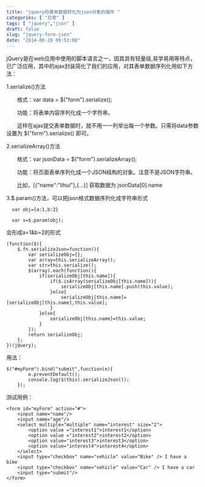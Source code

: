 ```yaml
---
title: "jquery将表单数据转化为json对象的插件 "
categories: [ "日常" ]
tags: [ "jquery","json" ]
draft: false
slug: "jquery-form-json"
date: "2014-08-28 09:53:00"
---
```


jQuery是在web应用中使用的脚本语言之一，因其具有轻量级,易学易用等特点，已广泛应用，其中的ajax封装简化了我们的应用，对其表单数据序列化用如下方法：

1.serialize()方法

　　格式：var data = $("form").serialize();

　　功能：将表单内容序列化成一个字符串。

　　这样在ajax提交表单数据时，就不用一一列举出每一个参数。只需将data参数设置为 $("form").serialize() 即可。


<!--more-->


2.serializeArray()方法

　　格式：var jsonData = $("form").serializeArray();

　　功能：将页面表单序列化成一个JSON结构的对象。注意不是JSON字符串。

　　比如，[{"name":"lihui"},{...}] 获取数据为 jsonData[0].name

3.$.param()方法，可以把json格式数据序列化成字符串形式

      var obj={a:1,b:2}

      var s=$.param(obj);

   会形成a=1&b=2的形式

    (function($){
        $.fn.serializeJson=function(){
            var serializeObj={};
            var array=this.serializeArray();
            var str=this.serialize();
            $(array).each(function(){
                if(serializeObj[this.name]){
                    if($.isArray(serializeObj[this.name])){
                        serializeObj[this.name].push(this.value);
                    }else{
                        serializeObj[this.name]=[serializeObj[this.name],this.value];
                    }
                }else{
                    serializeObj[this.name]=this.value;
                }
            });
            return serializeObj;
        };
    })(jQuery);

用法：

    $("#myForm").bind("submit",function(e){
            e.preventDefault();
            console.log($(this).serializeJson());
        });

测试用例：

    <form id="myForm" action="#">
        <input name="name"/>
        <input name="age"/>
        <select multiple="multiple" name="interest" size="2">
            <option value ="interest1">interest1</option>
            <option value ="interest2">interest2</option>
            <option value="interest3">interest3</option>
            <option value="interest4">interest4</option>
        </select>
        <input type="checkbox" name="vehicle" value="Bike" /> I have a bike
        <input type="checkbox" name="vehicle" value="Car" /> I have a car
        <input type="submit"/>
    </form>